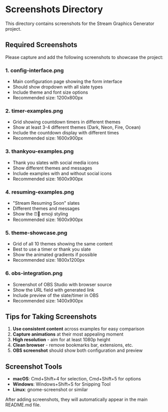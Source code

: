 # Screenshots Directory

This directory contains screenshots for the Stream Graphics Generator project.

## Required Screenshots

Please capture and add the following screenshots to showcase the project:

### 1. config-interface.png
- Main configuration page showing the form interface
- Should show dropdown with all slate types
- Include theme and font size options
- Recommended size: 1200x800px

### 2. timer-examples.png
- Grid showing countdown timers in different themes
- Show at least 3-4 different themes (Dark, Neon, Fire, Ocean)
- Include the countdown display with different times
- Recommended size: 1600x900px

### 3. thankyou-examples.png
- Thank you slates with social media icons
- Show different themes and messages
- Include examples with and without social icons
- Recommended size: 1600x900px

### 4. resuming-examples.png
- "Stream Resuming Soon" slates
- Different themes and messages
- Show the ⏰🔄 emoji styling
- Recommended size: 1600x900px

### 5. theme-showcase.png
- Grid of all 10 themes showing the same content
- Best to use a timer or thank you slate
- Show the animated gradients if possible
- Recommended size: 1800x1200px

### 6. obs-integration.png
- Screenshot of OBS Studio with browser source
- Show the URL field with generated link
- Include preview of the slate/timer in OBS
- Recommended size: 1400x900px

## Tips for Taking Screenshots

1. **Use consistent content** across examples for easy comparison
2. **Capture animations** at their most appealing moment
3. **High resolution** - aim for at least 1080p height
4. **Clean browser** - remove bookmarks bar, extensions, etc.
5. **OBS screenshot** should show both configuration and preview

## Screenshot Tools

- **macOS**: Cmd+Shift+4 for selection, Cmd+Shift+5 for options
- **Windows**: Windows+Shift+S for Snipping Tool
- **Linux**: gnome-screenshot or similar

After adding screenshots, they will automatically appear in the main README.md file.